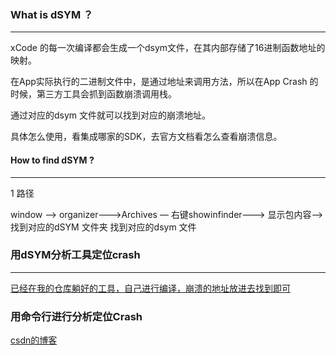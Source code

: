 ### What is dSYM ？

------

xCode 的每一次编译都会生成一个dsym文件，在其内部存储了16进制函数地址的映射。

在App实际执行的二进制文件中，是通过地址来调用方法，所以在App Crash 的时候，第三方工具会抓到函数崩溃调用栈。

通过对应的dsym 文件就可以找到对应的崩溃地址。

具体怎么使用，看集成哪家的SDK，去官方文档看怎么查看崩溃信息。



#### How to find dSYM ?

------

1 路径 

window ——> organizer--->Archives — 右键showinfinder---> 显示包内容--> 找到对应的dSYM 文件夹 找到对应的dsym 文件





### 用dSYM分析工具定位crash

------

[已经在我的仓库躺好的工具，自己进行编译，崩溃的地址放进去找到即可](https://github.com/AlexanderYeah/CrashAnalyseTool)





### 用命令行进行分析定位Crash

[csdn的博客](https://blog.csdn.net/hello_hwc/article/details/50036323)













